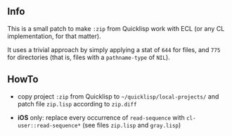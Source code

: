 
Info
----

This is a small patch to make `:zip` from Quicklisp work with ECL (or any CL
implementation, for that matter).

It uses a trivial approach by simply applying a stat of `644` for files, and
`775` for directories (that is, files with a `pathname-type` of `NIL`).



HowTo
-----

* copy project `:zip` from Quicklisp to `~/quicklisp/local-projects/` and patch
  file `zip.lisp` according to `zip.diff`

* **iOS** only: replace every occurrence of `read-sequence` with
  `cl-user::read-sequence*` (see files `zip.lisp` and `gray.lisp`)
